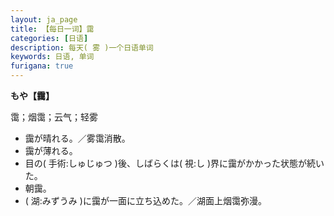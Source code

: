 ```yaml
---
layout: ja_page
title: 【每日一词】靄
categories: [日语]
description: 每天( 雾 )一个日语单词
keywords: 日语, 单词
furigana: true
---
```


**もや【靄】**

霭；烟霭；云气；轻雾

*   靄が晴れる。／雾霭消散。
*   靄が薄れる。
*   目の( 手術:しゅじゅつ )後、しばらくは( 視:し )界に靄がかかった状態が続いた。
*   朝靄。
*   ( 湖:みずうみ )に靄が一面に立ち込めた。／湖面上烟霭弥漫。